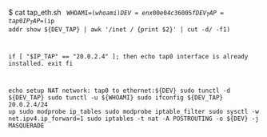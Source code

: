 

$ cat tap_eth.sh
<code>
WHOAMI=$(whoami)
DEV=enx00e04c36005f
DEV_TAP=tap0
IP_TAP=$(ip addr show ${DEV_TAP} | awk '/inet / {print $2}' | cut -d/ -f1)

if [ "$IP_TAP" == "20.0.2.4" ]; then
echo tap0 interface is already installed.
exit
fi

echo setup NAT network: tap0 to ethernet:${DEV}
sudo tunctl -d ${DEV_TAP}
sudo tunctl -u ${WHOAMI}
sudo ifconfig ${DEV_TAP} 20.0.2.4/24 up
sudo modprobe ip_tables
sudo modprobe iptable_filter
sudo sysctl -w net.ipv4.ip_forward=1
sudo iptables -t nat -A POSTROUTING -o ${DEV} -j MASQUERADE
</code>

